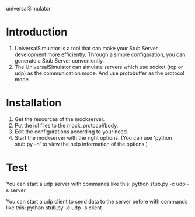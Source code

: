 universalSimulator

Introduction
============


  1. UniversalSimulator is a tool that can make your Stub Server development more efficiently.
  Through a simple configuration, you can generate a Stub Server conveniently.
  2. The UniversalSimulator can simulate servers which use socket (tcp or udp) as the communication
  mode. And use protobuffer as the protocol mode.


Installation
============

  1. Get the resources of the mockserver.
  2. Put the idl files to the mock_protocol/body.
  3. Edit the configurations according to your need.
  4. Start the mockserver with the right options. (You can use 'python stub.py -h' to view the help
     information of the options.)

Test
===========

You can start a udp server with commands like this:
python stub.py -c udp -s server

You can start a udp client to send data to the server before with commands like this:
python stub.py -c udp -s client
